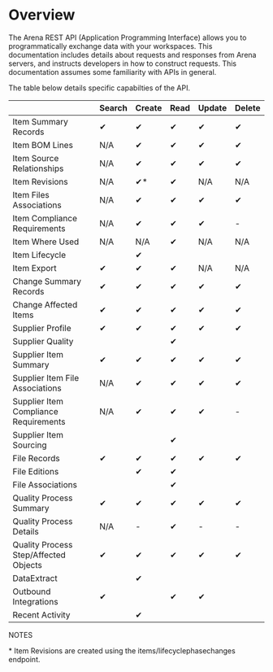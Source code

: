 # Overview
The Arena REST API \(Application Programming Interface\) allows you to programmatically exchange data with your workspaces. This documentation includes details about requests and responses from Arena servers, and instructs developers in how to construct requests. This documentation assumes some familiarity with APIs in general.

The table below details specific capabilties of the API.


|   | Search  | Create  | Read  | Update  | Delete  |
|  --- |  --- |  --- |  --- |  --- |  --- | 
| Item Summary Records  | ✔  | ✔  | ✔  | ✔  | ✔  |
| Item BOM Lines  | N/A  | ✔  | ✔  | ✔  | ✔  |
| Item Source Relationships  | N/A  | ✔  | ✔  | ✔  | ✔  |
| Item Revisions  | N/A  | ✔\*  | ✔  | N/A  | N/A  |
| Item Files Associations  | N/A  | ✔  | ✔  | ✔  | ✔  |
| Item Compliance Requirements  | N/A  | ✔  | ✔  | ✔  | -  |
| Item Where Used  | N/A  | N/A  | ✔  | N/A  | N/A  |
| Item Lifecycle  |   | ✔  |   |   |   |
| Item Export  | ✔  | ✔  | ✔  | N/A  | N/A  |
| Change Summary Records  | ✔  | ✔  | ✔  | ✔  | ✔  |
| Change Affected Items  | ✔  | ✔  | ✔  | ✔  | ✔  |
| Supplier Profile  | ✔  | ✔  | ✔  | ✔  | ✔  |
| Supplier Quality  |   |   | ✔  |   |   |
| Supplier Item Summary  | ✔  | ✔  | ✔  | ✔  | ✔  |
| Supplier Item File Associations  | N/A  | ✔  | ✔  | ✔  | ✔  |
| Supplier Item Compliance Requirements  | N/A  | ✔  | ✔  | ✔  | -  |
| Supplier Item Sourcing  |   |   | ✔  |   |   |
| File Records  | ✔  | ✔  | ✔  | ✔  | ✔  |
| File Editions  |   | ✔  | ✔  |   |   |
| File Associations  |   |   | ✔  |   |   |
| Quality Process Summary  | ✔  | ✔  | ✔  | ✔  | ✔  |
| Quality Process Details  | N/A  | -  | ✔  | -  | -  |
| Quality Process Step/Affected Objects  | ✔  | ✔  | ✔  | ✔  | ✔  |
| DataExtract  |   | ✔  |   |   |   |
| Outbound Integrations  | ✔  |   | ✔  | ✔  |   |
| Recent Activity  |   | ✔  |   |   |   |

NOTES

\* Item Revisions are created using the items/lifecyclephasechanges endpoint.

